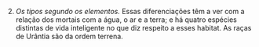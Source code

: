 ﻿2. <em>Os tipos segundo os elementos.</em> Essas diferenciações têm a ver com a relação dos mortais com a água, o ar e a terra; e há quatro espécies distintas de vida inteligente no que diz respeito a esses habitat. As raças de Urântia são da ordem terrena.